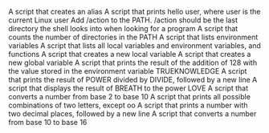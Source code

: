 A script that creates an alias
A script that prints hello user, where user is the current Linux user
Add /action to the PATH. /action should be the last directory the shell looks into when looking for a program
A script that counts the number of directories in the PATH
A script that lists environment variables
A script that lists all local variables and environment variables, and functions
A script that creates a new local variable
A script that creates a new global variable
A script that prints the result of the addition of 128 with the value stored in the environment variable TRUEKNOWLEDGE
A script that prints the result of POWER divided by DIVIDE, followed by a new line
A script that displays the result of BREATH to the power LOVE
A script that converts a number from base 2 to base 10
A script that prints all possible combinations of two letters, except oo
A script that prints a number with two decimal places, followed by a new line
A script that converts a number from base 10 to base 16
